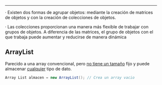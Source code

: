 -----
· Existen dos formas de agrupar objetos: mediante la creación de matrices de objetos y con la creación de colecciones de objetos.

· Las colecciones proporcionan una manera más flexible de trabajar con grupos de objetos. A diferencia de las matrices, el grupo de objetos con el que trabaja puede aumentar y reducirse de manera dinámica

## ArrayList
Parecido a una array convencional, pero <u>no tiene un tamaño</u> fijo y puede almacenar <u>cualquier</u> tipo de dato.
```cs
Array List almacen = new ArrayList(); // Crea un array vacio

```